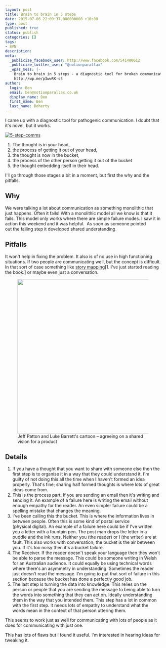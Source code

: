 ```yaml
---
layout: post
title: Brain to brain in 5 steps
date: 2015-07-06 22:09:37.000000000 +10:00
type: post
published: true
status: publish
categories: []
tags:
- BVN
description:
meta:
  _publicize_facebook_user: http://www.facebook.com/541400612
  _publicize_twitter_user: "@notionparallax"
  _wpas_mess: |-
    Brain to brain in 5 steps - a diagnostic tool for broken communication
    http://wp.me/p3wwRK-sS
author:
  login: Ben
  email: ben@notionparallax.co.uk
  display_name: Ben
  first_name: Ben
  last_name: Doherty
---
```

<p>I came up with a diagnostic tool for pathogenic communication. I doubt that it's novel, but it works.</p>
<p><a href="/wordpress/wp-content/uploads/2015/07/5-step-comms.png"><img class="alignnone size-full wp-image-1793" src="{{ site.baseurl }}/assets/5-step-comms.png" alt="5-step-comms" /></a></p>
<ol>
<li>The thought is in your head,</li>
<li>the process of getting it out of your head,</li>
<li>the thought is now in the bucket,</li>
<li>the process of the other person getting it out of the bucket</li>
<li>the thought embedding itself in their head.</li>
</ol>
<p><!--more-->I'll go through those stages a bit in a moment, but first the why and the pitfalls.</p>
<h2>Why</h2>
<p>We were talking a lot about communication as something monolithic that just happens. Often it fails! With a monolithic model all we know is that it fails. This model only works where there are simple failure modes. I saw it in action this weekend and it was helpful.  As soon as someone pointed out the failing step it developed shared understanding.</p>
<h2>Pitfalls</h2>
<p>It won't help in fixing the problem. It also is of no use in high functioning situations. If two people are communicating well, but the concept is difficult. In that sort of case something like <a href="http://shop.oreilly.com/product/0636920033851.do">story mapping</a>[1. I've just started reading the book.] or maybe even just a conversation.</p>
<figure><img class="" src="{{ site.baseurl }}/assets/2a25617d-7579-4e9a-a88e-1f43f96d0c71.jpg" alt="" width="602" height="500" />
<figcaption>Jeff Patton and Luke Barrett's cartoon – agreeing on a shared vision for a product</figcaption></figure>
<h2>Details</h2>
<ol>
<li>If you have a thought that you want to share with someone else then the first step is to organise it in a way that they could understand it. I'm guilty of not doing this all the time when I haven't formed an idea properly. That's fine; sharing half formed thoughts is where lots of great ideas come from.</li>
<li>This is the process part. If you are sending an email then it's writing and sending it. An example of a failure here is writing the email without enough empathy for the reader. An even simpler failure could be a spelling mistake that changes the meaning.</li>
<li>I've been calling this the bucket. This is where the information lives in between people. Often this is some kind of postal service (physical digital). An example of a failure here could be if I've written you a letter with a fountain pen. The post man drops the letter in a puddle and the ink runs. Neither you (the reader) or I (the writer) are at fault. This also works with conversation; the bucket is the air between you. If it's too noisy then it's a bucket failure.</li>
<li>The Receiver. If the reader doesn't speak your language then they won't be able to parse the message. This could be someone writing in Welsh for an Australian audience. It could equally be using technical words where there's an asymmetry in understanding. Sometimes the reader just doesn't read the message. I'm going to put that sort of failure in this section because the bucket has done a perfectly good job.</li>
<li>The last step is turning the data into knowledge. This relies on the person or people that you are sending the message to being able to turn the words into something that they can act on. Ideally understanding them in the way that you intended them. This step has a lot in common with the first step. It needs lots of empathy to understand what the words mean in the context of that person uttering them.</li>
</ol>
<p>This seems to work just as well for communicating with lots of people as it does for communicating with just one.</p>
<p>This has lots of flaws but I found it useful. I'm interested in hearing ideas for tweaking it.</p>


[^1]: I've just started reading the book.

